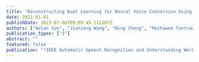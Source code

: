 ```yaml
---
title: "Reconstructing Dual Learning for Neural Voice Conversion Using Relatively Few Samples"
date: 2021-01-01
publishDate: 2023-07-06T09:09:45.111207Z
authors: ["Aolan Sun", "Jianzong Wang", "Ning Cheng", "Methawee Tantrawenith", "Zhiyong Wu", "Helen Meng", "Edward Xiao", "Jing Xiao"]
publication_types: ["1"]
abstract: ""
featured: false
publication: "*IEEE Automatic Speech Recognition and Understanding Workshop, ASRU 2021, Cartagena, Colombia, December 13-17, 2021*"
---
```


